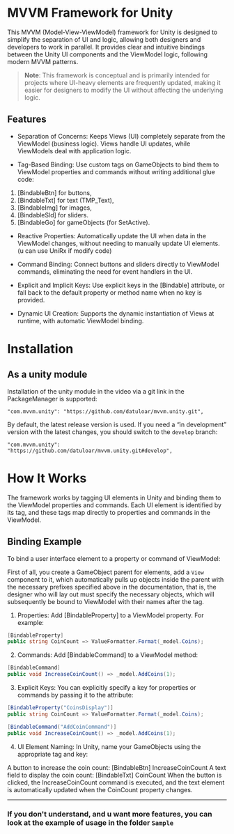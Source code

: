 # MVVM Framework for Unity
This MVVM (Model-View-ViewModel) framework for Unity is designed to simplify the separation of UI and logic, allowing both designers and developers to work in parallel. It provides clear and intuitive bindings between the Unity UI components and the ViewModel logic, following modern MVVM patterns.

> **Note**: This framework is conceptual and is primarily intended for projects where UI-heavy elements are frequently updated, making it easier for designers to modify the UI without affecting the underlying logic.

## Features

* Separation of Concerns: Keeps Views (UI) completely separate from the ViewModel (business logic). Views handle UI updates, while ViewModels deal with application logic.

* Tag-Based Binding: Use custom tags on GameObjects to bind them to ViewModel properties and commands without writing additional glue code:
1. [BindableBtn] for buttons,
2. [BindableTxt] for text (TMP_Text),
3. [BindableImg] for images,
4. [BindableSld] for sliders.
4. [BindableGo] for gameObjects (for SetActive).

* Reactive Properties: Automatically update the UI when data in the ViewModel changes, without needing to manually update UI elements. (u can use UniRx if modify code)

* Command Binding: Connect buttons and sliders directly to ViewModel commands, eliminating the need for event handlers in the UI.

* Explicit and Implicit Keys: Use explicit keys in the [Bindable] attribute, or fall back to the default property or method name when no key is provided.

* Dynamic UI Creation: Supports the dynamic instantiation of Views at runtime, with automatic ViewModel binding.

# Installation

## As a unity module
Installation of the unity module in the video via a git link in the PackageManager is supported:
```
"com.mvvm.unity": "https://github.com/datuloar/mvvm.unity.git",
```
By default, the latest release version is used. If you need a “in development” version with the latest changes, you should switch to the `develop` branch:
```
"com.mvvm.unity": "https://github.com/datuloar/mvvm.unity.git#develop",
```

# How It Works
The framework works by tagging UI elements in Unity and binding them to the ViewModel properties and commands. Each UI element is identified by its tag, and these tags map directly to properties and commands in the ViewModel.

## Binding Example
To bind a user interface element to a property or command of ViewModel:

First of all, you create a GameObject parent for elements, add a `View` component to it, which automatically pulls up objects inside the parent with the necessary prefixes specified above in the documentation, that is, the designer who will lay out must specify the necessary objects, which will subsequently be bound to ViewModel with their names after the tag.

1. Properties: Add [BindableProperty] to a ViewModel property. For example:
```c#
[BindableProperty]
public string CoinCount => ValueFormatter.Format(_model.Coins);
```

2. Commands: Add [BindableCommand] to a ViewModel method:
```c#
[BindableCommand]
public void IncreaseCoinCount() => _model.AddCoins(1);
```

3. Explicit Keys: You can explicitly specify a key for properties or commands by passing it to the attribute:
```c#
[BindableProperty("CoinsDisplay")]
public string CoinCount => ValueFormatter.Format(_model.Coins);

[BindableCommand("AddCoinCommand")]
public void IncreaseCoinCount() => _model.AddCoins(1);
```

4. UI Element Naming: In Unity, name your GameObjects using the appropriate tag and key:

A button to increase the coin count: [BindableBtn] IncreaseCoinCount
A text field to display the coin count: [BindableTxt] CoinCount
When the button is clicked, the IncreaseCoinCount command is executed, and the text element is automatically updated when the CoinCount property changes.

------------------------------

### If you don't understand, and u want more features, you can look at the example of usage in the folder `Sample`
